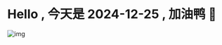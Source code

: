 
# Hello , 今天是 2024-12-25 , 加油鸭 🤭

![img](https://v1.jinrishici.com/all.svg?font-size=18&spacing=4)

